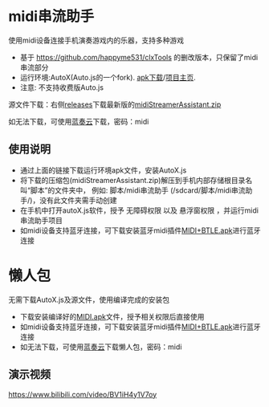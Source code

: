 # midi串流助手
使用midi设备连接手机演奏游戏内的乐器，支持多种游戏

- 基于 https://github.com/happyme531/clxTools 的删改版本，只保留了midi串流部分
- 运行环境:AutoX(Auto.js的一个fork). [apk下载](https://github.com/kkevsekk1/AutoX/releases)/[项目主页](https://github.com/kkevsekk1/AutoX).  
- 注意: 不支持收费版Auto.js  

源文件下载：右侧[releases](https://github.com/Jayce-H/midi-Streamer-Assistant/releases)下载最新版的[midiStreamerAssistant.zip](https://github.com/Jayce-H/midi-Streamer-Assistant/releases/download/1.0.0/midiStreamerAssistant.1.0.0.zip)

如无法下载，可使用[蓝奏云](https://jayceh.lanzoub.com/b0swomphe)下载，密码：midi  

## 使用说明
  - 通过上面的链接下载运行环境apk文件，安装AutoX.js
  - 将下载的压缩包(midiStreamerAssistant.zip)解压到手机内部存储根目录名叫“脚本”的文件夹中， 例如: 脚本/midi串流助手 (/sdcard/脚本/midi串流助手/)，没有此文件夹需手动创建
  - 在手机中打开autoX.js软件，授予 无障碍权限 以及 悬浮窗权限 ，并运行midi串流助手项目
  - 如midi设备支持蓝牙连接，可下载安装蓝牙midi插件[MIDI+BTLE.apk](https://github.com/Jayce-H/midi-Streamer-Assistant/releases/download/1.0.0/MIDI+BTLE.apk)进行蓝牙连接

# 懒人包
无需下载AutoX.js及源文件，使用编译完成的安装包
- 下载安装编译好的[MIDI.apk](https://github.com/Jayce-H/midi-Streamer-Assistant/releases/download/1.0.0/MIDI.apk)文件，授予相关权限后直接使用
- 如midi设备支持蓝牙连接，可下载安装蓝牙midi插件[MIDI+BTLE.apk](https://github.com/Jayce-H/midi-Streamer-Assistant/releases/download/1.0.0/MIDI+BTLE.apk)进行蓝牙连接
- 如无法下载，可使用[蓝奏云](https://jayceh.lanzoub.com/b0swomphe)下载懒人包，密码：midi

## 演示视频
https://www.bilibili.com/video/BV1iH4y1V7oy
